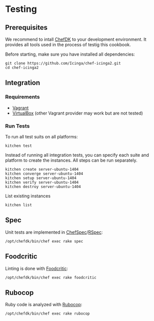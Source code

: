 # Testing
## Prerequisites
We recommend to intall [ChefDK] to your development environment.
It provides all tools used in the process of testig this cookbook.

Before starting, make sure you have installed all dependencies:

```shell
git clone https://github.com/Icinga/chef-icinga2.git
cd chef-icinga2
```

## Integration
### Requirements
* [Vagrant]
* [VirtualBox] (other Vagrant provider may work but are not tested)

### Run Tests
To run all test suits on all platforms:
```shell
kitchen test
```

Instead of running all integration tests, you can specify each suite and platform to create the instances.
All steps can be run separately.
```
kitchen create server-ubuntu-1404
kitchen converge server-ubuntu-1404
kitchen setup server-ubuntu-1404
kitchen verify server-ubuntu-1404
kitchen destroy server-ubuntu-1404
```

List existing instances
```shell
kitchen list
```

## Spec
Unit tests are implemented in [ChefSpec]/[RSpec]:
```shell
/opt/chefdk/bin/chef exec rake spec
```

## Foodcritic
Linting is done with [Foodcritic]:
```shell
/opt/chefdk/bin/chef exec rake foodcritic
```

## Rubocop
Ruby code is analyzed with [Rubocop]:
```shell
/opt/chefdk/bin/chef exec rake rubocop
```

[ChefDK]: https://downloads.chef.io/chef-dk/
[Vagrant]: https://www.vagrantup.com/
[Virtualbox]: https://www.virtualbox.org/
[ChefSpec]: https://docs.chef.io/chefspec.html
[RSpec]: http://rspec.info/
[Foodcritic]: http://www.foodcritic.io/
[Rubocop]: https://github.com/bbatsov/rubocop
